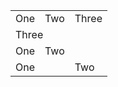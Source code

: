 

<table width="800">
  <tr>
    <td>One</td>
    <td>Two</td>
    <td>Three</td>
  </tr>
  <tr>
    <td colspan="3">Three</td>
  </tr>
  <tr>
    <td>One</td>
    <td colspan="2">Two</td>
  </tr>
  <tr>
    <td colspan="2">One</td>
    <td>Two</td>
  </tr>
</table>

